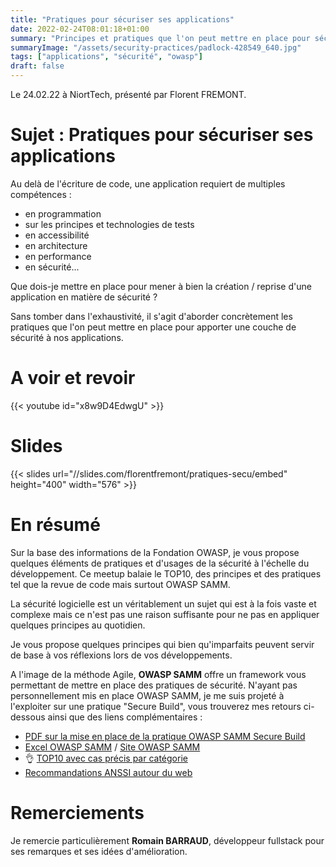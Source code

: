 ```yaml
---
title: "Pratiques pour sécuriser ses applications"
date: 2022-02-24T08:01:18+01:00
summary: "Principes et pratiques que l'on peut mettre en place pour sécuriser nos applications, teasing ! OWASP..."
summaryImage: "/assets/security-practices/padlock-428549_640.jpg"
tags: ["applications", "sécurité", "owasp"]
draft: false
---
```


Le 24.02.22 à NiortTech, présenté par Florent FREMONT.   

# Sujet : Pratiques pour sécuriser ses applications
Au delà de l'écriture de code, une application requiert de multiples compétences :
- en programmation
- sur les principes et technologies de tests
- en accessibilité 
- en architecture 
- en performance
- en sécurité...

Que dois-je mettre en place pour mener à bien la création / reprise d'une application en matière de sécurité ?

Sans tomber dans l'exhaustivité, il s'agit d'aborder concrètement les pratiques que l'on peut mettre en place pour apporter une couche de sécurité à nos applications.

# A voir et revoir 
{{< youtube id="x8w9D4EdwgU" >}}

# Slides
{{< slides url="//slides.com/florentfremont/pratiques-secu/embed" height="400" width="576" >}}


# En résumé
Sur la base des informations de la Fondation OWASP, je vous propose quelques éléments de pratiques et d'usages de la sécurité à l'échelle du développement. 
Ce meetup balaie le TOP10, des principes et des pratiques tel que la revue de code mais surtout OWASP SAMM.


La sécurité logicielle est un véritablement un sujet qui est à la fois vaste et complexe mais ce n'est pas une raison suffisante pour ne pas en appliquer quelques principes au quotidien.

Je vous propose quelques principes qui bien qu'imparfaits peuvent servir de base à vos réflexions lors de vos développements.

A l'image de la méthode Agile, **OWASP SAMM** offre un framework vous permettant de mettre en place des pratiques de sécurité. N'ayant pas personnellement mis en place OWASP SAMM, je me suis projeté à l'exploiter sur une pratique "Secure Build", vous trouverez mes retours ci-dessous ainsi que des liens complémentaires :
- [PDF sur la mise en place de la pratique OWASP SAMM Secure Build](/assets/security-practices/Owasp%20SAMM_compressed.pdf)
- [Excel OWASP SAMM](https://github.com/owaspsamm/toolbox-spreadsheet/tree/main/resources) / [Site OWASP SAMM](https://owaspsamm.org/)
- 👌 [TOP10 avec cas précis par catégorie](https://cheatsheetseries.owasp.org/IndexTopTen.html)
- [Recommandations ANSSI autour du web](https://www.ssi.gouv.fr/guide/recommandations-pour-la-securisation-des-sites-web/)

# Remerciements
Je remercie particulièrement **Romain BARRAUD**, développeur fullstack pour ses remarques et ses idées d'amélioration.